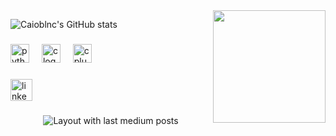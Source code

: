 
<img align="right" height="180" src="https://i.giphy.com/media/v1.Y2lkPTc5MGI3NjExb2Y4Mmh0bG0yeTI3a2l4MGNyaTNlam44cmt6ZnN1MnU0cWtzYXF2eSZlcD12MV9pbnRlcm5hbF9naWZfYnlfaWQmY3Q9Zw/cMSIbw9yS2JWpdnLlf/giphy-downsized-large.gif"  />

![Caioblnc's GitHub stats](https://github-readme-stats.vercel.app/api?username=caioblnc&theme=apprentice&show_icons=true)

###

<div align="left">
  <img src="https://cdn.jsdelivr.net/gh/devicons/devicon/icons/python/python-original.svg" height="30" alt="python logo"  />
  <img width="12" />
  <img src="https://cdn.jsdelivr.net/gh/devicons/devicon/icons/c/c-original.svg" height="30" alt="c logo"  />
  <img width="12" />
  <img src="https://cdn.jsdelivr.net/gh/devicons/devicon/icons/cplusplus/cplusplus-original.svg" height="30" alt="cplusplus logo"  />
</div>

###

<div align="left">
  <a href="https://www.linkedin.com/in/caio-blanco/" target="_blank">
    <img src="https://img.shields.io/static/v1?message=LinkedIn&logo=linkedin&label=&color=0077B5&logoColor=white&labelColor=&style=for-the-badge" height="35" alt="linkedin logo"  />
  </a>
</div>

###

<div align="center">
  <img src="https://github-read-medium-git-main.pahlevikun.vercel.app/latest?limit=4" alt="Layout with last medium posts"  />
</div>

###
